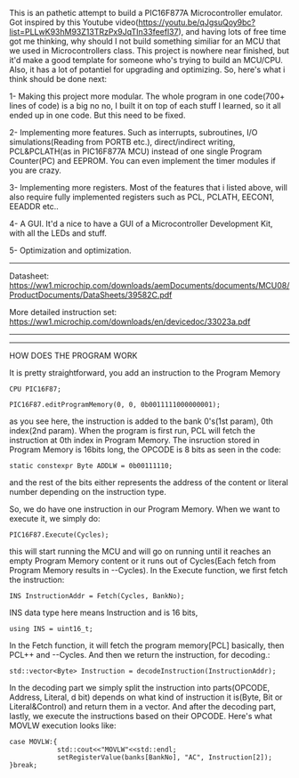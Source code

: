 This is an pathetic attempt to build a PIC16F877A Microcontroller emulator. 
Got inspired by this Youtube video(https://youtu.be/qJgsuQoy9bc?list=PLLwK93hM93Z13TRzPx9JqTIn33feefl37), and having lots of free time got me thinking, why should I not build something similiar for an MCU that we used in Microcontrollers class.
This project is nowhere near finished, but it'd make a good template for someone who's trying to build an MCU/CPU. Also, it has a lot of potantiel for upgrading and optimizing.
So, here's what i think should be done next:

1- Making this project more modular. The whole program in one code(700+ lines of code) is a big no no, I built it on top of each stuff I learned, so it all ended up in one code. But this need to be fixed.


2- Implementing more features. Such as interrupts, subroutines, I/O simulations(Reading from PORTB etc.), direct/indirect writing, PCL&PCLATH(as in PIC16F877A MCU) instead of one single Program Counter(PC) and EEPROM. You can even implement the timer modules if you are crazy.


3- Implementing more registers. Most of the features that i listed above, will also require fully implemented registers such as PCL, PCLATH, EECON1, EEADDR etc..


4- A GUI. It'd a nice to have a GUI of a Microcontroller Development Kit, with all the LEDs and stuff.


5- Optimization and optimization.

--------

Datasheet: https://ww1.microchip.com/downloads/aemDocuments/documents/MCU08/ProductDocuments/DataSheets/39582C.pdf


More detailed instruction set: https://ww1.microchip.com/downloads/en/devicedoc/33023a.pdf

--------

-----------------------------------------------------
HOW DOES THE PROGRAM WORK


It is pretty straightforward, you add an instruction to the Program Memory

    CPU PIC16F87;

    PIC16F87.editProgramMemory(0, 0, 0b0011111000000001);
    

as you see here, the instruction is added to the bank 0's(1st param), 0th index(2nd param). When the program is first run, PCL will fetch the instruction at 0th index in Program Memory.
The insruction stored in Program Memory is 16bits long, the OPCODE is 8 bits as seen in the code:

    static constexpr Byte ADDLW = 0b00111110;

and the rest of the bits either represents the address of the content or literal number depending on the instruction type.

So, we do have one instruction in our Program Memory. When we want to execute it, we simply do:

    PIC16F87.Execute(Cycles);

this will start running the MCU and will go on running until it reaches an empty Program Memory content or it runs out of Cycles(Each fetch from Program Memory results in --Cycles).
In the Execute function, we first fetch the instruction:

    INS InstructionAddr = Fetch(Cycles, BankNo);

INS data type here means Instruction and is 16 bits,

    using INS = uint16_t;

In the Fetch function, it will fetch the program memory[PCL] basically, then PCL++ and --Cycles. And then we return the instruction, for decoding.:

    std::vector<Byte> Instruction = decodeInstruction(InstructionAddr);

In the decoding part we simply split the instruction into parts(OPCODE, Address, Literal, d bit) depends on what kind of instruction it is(Byte, Bit or Literal&Control) and return them in a vector.
And after the decoding part, lastly, we execute the instructions based on their OPCODE. Here's what MOVLW execution looks like:

    case MOVLW:{
                std::cout<<"MOVLW"<<std::endl;
                setRegisterValue(banks[BankNo], "AC", Instruction[2]);
    }break;
